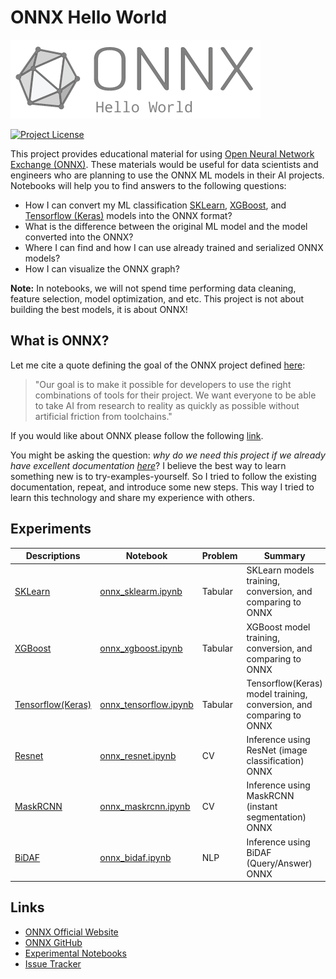 # ONNX Hello World

![Project Logo](/logo.png)

[![Project License](https://img.shields.io/badge/License-MIT-blue.svg)](https://github.com/mmgalushka/bootwrap/blob/main/LICENSE)

This project provides educational material for using [Open Neural Network Exchange (ONNX)](https://onnx.ai/). These materials would be useful for data scientists and engineers who are planning to use the ONNX ML models in their AI projects. Notebooks will help you to find answers to the following questions: 
* How I can convert my ML classification [SKLearn](https://scikit-learn.org/stable/), [XGBoost](https://xgboost.readthedocs.io/en/latest/), and [Tensorflow (Keras)](https://www.tensorflow.org/) models into the ONNX format? 
* What is the difference between the original ML model and the model converted into the ONNX?
* Where I can find and how I can use already trained and serialized ONNX models?
* How I can visualize the ONNX graph?

**Note:** In notebooks, we will not spend time performing data cleaning, feature selection, model optimization, and etc. This project is not about building the best models, it is about ONNX!

## What is ONNX?

Let me cite a quote defining the goal of the ONNX project defined [here](https://onnx.ai/about.html):

> "Our goal is to make it possible for developers to use the right combinations of tools for their project. We want everyone to be able to take AI from research to reality as quickly as possible without artificial friction from toolchains."

If you would like about ONNX please follow the following [link](https://github.com/onnx/).

You might be asking the question: _why do we need this project if we already have excellent documentation [here](https://github.com/onnx/)_? I believe the best way to learn something new is to try-examples-yourself. So I tried to follow the existing documentation, repeat, and introduce some new steps. This way I tried to learn this technology and share my experience with others.

## Experiments

| Descriptions                           | Notebook | Problem | Summary |
| -------------------------------------- | -------- | ------- | ------- |
| [SKLearn](exp/sklearn.md)              | [onnx_sklearm.ipynb](onnx_sklearm.ipynb) | Tabular | SKLearn models training, conversion, and comparing to ONNX |
| [XGBoost](exp/xgboost.md)              | [onnx_xgboost.ipynb](onnx_xgboost.ipynb) | Tabular | XGBoost model training, conversion, and comparing to ONNX |
| [Tensorflow(Keras)](exp/tensorflow.md) | [onnx_tensorflow.ipynb](onnx_tensorflow.ipynb) | Tabular | Tensorflow(Keras) model training, conversion, and comparing to ONNX |
| [Resnet](exp/tensorflow.md)            | [onnx_resnet.ipynb](onnx_resnet.ipynb) | CV | Inference using ResNet (image classification) ONNX  |
| [MaskRCNN](exp/maskrcnn.md)            | [onnx_maskrcnn.ipynb](onnx_maskrcnn.ipynb) | CV | Inference using MaskRCNN (instant segmentation) ONNX |
| [BiDAF](exp/bidaf.md)            | [onnx_bidaf.ipynb](onnx_bidaf.ipynb) | NLP | Inference using BiDAF (Query/Answer) ONNX |

## Links

* [ONNX Official Website](https://onnx.ai/)
* [ONNX GitHub](https://github.com/onnx)
* [Experimental Notebooks](https://github.com/mmgalushka/onnx-hello-world)
* [Issue Tracker](https://github.com/mmgalushka/onnx-hello-world/issues)
